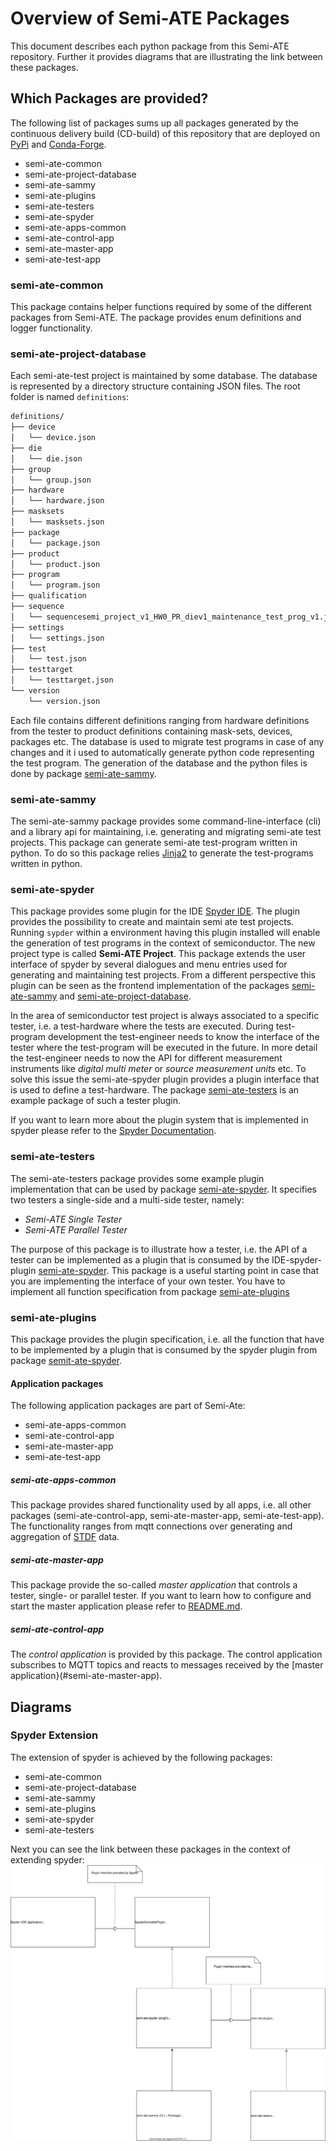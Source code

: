 # Overview of Semi-ATE Packages

This document describes each python package from this Semi-ATE repository. Further it provides diagrams that are illustrating the link between these packages.

## Which Packages are provided?

The following list of packages sums up all packages generated by the continuous delivery build (CD-build) of this repository that are deployed on [PyPi](https://pypi.org/) and [Conda-Forge](https://conda-forge.org/feedstock-outputs/).

* semi-ate-common
* semi-ate-project-database
* semi-ate-sammy
* semi-ate-plugins
* semi-ate-testers
* semi-ate-spyder
* semi-ate-apps-common
* semi-ate-control-app
* semi-ate-master-app
* semi-ate-test-app

### semi-ate-common

This package contains helper functions required by some of the different packages from Semi-ATE. The package provides enum definitions and logger functionality.

### semi-ate-project-database

Each semi-ate-test project is maintained by some database. The database is represented by a directory structure containing JSON files. The root folder is named `definitions`:

```txt
definitions/
├── device
│   └── device.json
├── die
│   └── die.json
├── group
│   └── group.json
├── hardware
│   └── hardware.json
├── masksets
│   └── masksets.json
├── package
│   └── package.json
├── product
│   └── product.json
├── program
│   └── program.json
├── qualification
├── sequence
│   └── sequencesemi_project_v1_HW0_PR_diev1_maintenance_test_prog_v1.json
├── settings
│   └── settings.json
├── test
│   └── test.json
├── testtarget
│   └── testtarget.json
└── version
    └── version.json

```

Each file contains different definitions ranging from hardware definitions from the tester to product definitions containing mask-sets, devices, packages etc.
The database is used to migrate test programs in case of any changes and it i used to automatically generate python code representing the test program. The generation of the database and the python files is done by package [semi-ate-sammy](#semi-ate-sammy).

### semi-ate-sammy

The semi-ate-sammy package provides some command-line-interface (cli) and a library api for maintaining, i.e. generating and migrating semi-ate test projects. This package can generate semi-ate test-program written in python. To do so this package relies [Jinja2](https://palletsprojects.com/p/jinja/) to generate the test-programs written in python.

### semi-ate-spyder

This package provides some plugin for the IDE [Spyder IDE](https://www.spyder-ide.org/). The plugin provides the possibility to create and maintain semi ate test projects.
Running `sypder` within a environment having this plugin installed will enable the generation of test programs in the context of semiconductor. The new project type is called **Semi-ATE Project**. This package extends the user interface of spyder by several dialogues and menu entries used for generating and maintaining test projects.
From a different perspective this plugin can be seen as the frontend implementation of the packages [semi-ate-sammy](#semi-ate-sammy) and [semi-ate-project-database](#semi-ate-project-database).

In the area of semiconductor test project is always associated to a specific tester, i.e. a test-hardware where the tests are executed.
During test-program development the test-engineer needs to know the interface of the tester where the test-program will be executed in the future. In more detail the test-engineer needs to now the API for different measurement instruments like _digital multi meter_ or _source measurement units_ etc.  To solve this issue the semi-ate-spyder plugin provides a plugin interface that is used to define a test-hardware. The package [semi-ate-testers](#semi-ate-testers) is an example package of such a tester plugin.

If you want to learn more about the plugin system that is implemented in spyder please refer to the [Spyder Documentation](https://docs.spyder-ide.org/current/workshops/plugin-development.html).

### semi-ate-testers

The semi-ate-testers package provides some example plugin implementation that can be used by package [semi-ate-spyder](#semi-ate-spyder). It specifies two testers a single-side and a multi-side tester, namely:

* _Semi-ATE  Single Tester_
* _Semi-ATE  Parallel Tester_

The purpose of this package is to illustrate how a tester, i.e. the API of a tester can be implemented as a plugin that is consumed by the IDE-spyder-plugin [semi-ate-spyder](#semi-ate-spyder). This package is a useful starting point in case that you are implementing the interface of your own tester.
You have to implement all function specification from package [semi-ate-plugins](#semi-ate-plugins)

### semi-ate-plugins

This package provides the plugin specification, i.e. all the function that have to be implemented by a plugin that is consumed
by the spyder plugin from package [semit-ate-spyder](#semi-ate-spyder).

#### Application packages

The following application packages are part of Semi-Ate:

* semi-ate-apps-common
* semi-ate-control-app
* semi-ate-master-app
* semi-ate-test-app

##### semi-ate-apps-common

This package provides shared functionality used by all apps, i.e. all other packages (semi-ate-control-app, semi-ate-master-app, semi-ate-test-app). The functionality ranges from mqtt connections over generating and aggregation of [STDF](./standards/STDF/STDF-V4-spec.pdf) data.

##### semi-ate-master-app

This package provide the so-called _master application_ that controls a tester, single- or parallel tester. If you want to learn how to configure and start the master application please refer to [README.md](./../src/Apps/master_app/ate_master_app/README.md).

##### semi-ate-control-app

The _control application_ is provided by this package. The control application subscribes to MQTT topics and reacts to messages received by the [master application}(#semi-ate-master-app).

## Diagrams

### Spyder Extension

The extension of spyder is achieved by the following packages:

* semi-ate-common
* semi-ate-project-database
* semi-ate-sammy
* semi-ate-plugins
* semi-ate-spyder
* semi-ate-testers

Next you can see the link between these packages in the context of extending spyder:
<img src="./pictures/packages/spyder_ide.svg">


